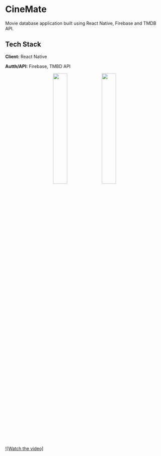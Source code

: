 # CineMate
Movie database application built using React Native, Firebase and TMDB API.



## Tech Stack

**Client:** React Native

**Autth/API:** Firebase,
TMBD API
<p align="center">
  <img src="https://github.com/shivam-bhushan/CineMate/assets/72644699/32bf7ddc-70d6-44f9-ad56-fa6e1b198ed4" width="30%" height="30%">
  <img src="https://github.com/shivam-bhushan/CineMate/assets/72644699/ae17fd01-ac77-4235-aa74-95a8c9d7b078" width="30%" height="30%">
  
</p>

[![Watch the video]](https://github.com/shivam-bhushan/CineMate/assets/72644699/a286d1f2-5163-43c2-910e-0d401b04e760)



